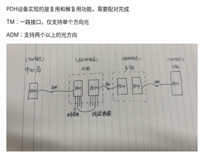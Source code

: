 PDH设备实现的是复用和解复用功能，需要配对完成

TM：一路接口，仅支持单个方向光

ADM：支持两个以上的光方向



![](/assets/IMG_20170519_095547.jpg)









